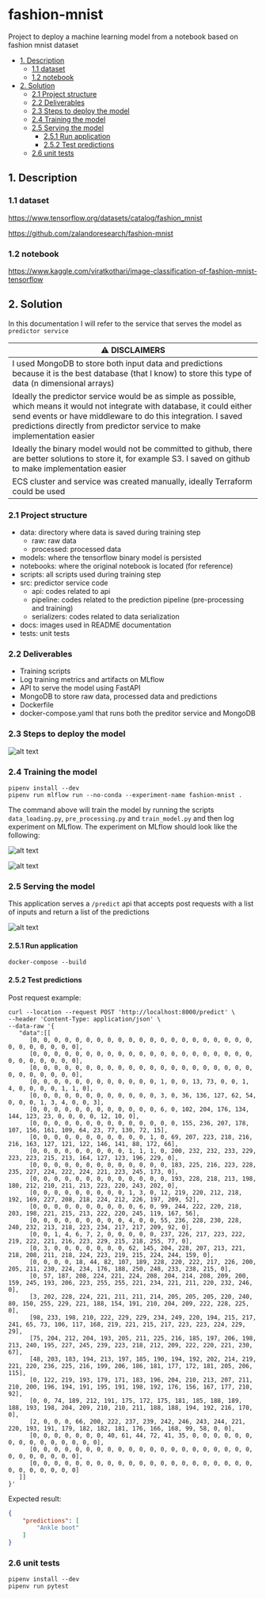# fashion-mnist
Project to deploy a machine learning model from a notebook based on fashion mnist dataset

  * [1. Description](#1-description)
    + [1.1 dataset](#11-dataset)
    + [1.2 notebook](#12-notebook)
  * [2. Solution](#2-solution)
    + [2.1 Project structure](#21-project-structure)
    + [2.2 Deliverables](#22-deliverables)
    + [2.3 Steps to deploy the model](#23-steps-to-deploy-the-model)
    + [2.4 Training the model](#24-training-the-model)
    + [2.5 Serving the model](#25-serving-the-model)
      - [2.5.1 Run application](#251-run-application)
      - [2.5.2 Test predictions](#252-test-predictions)
    + [2.6 unit tests](#26-unit-tests)
  
## 1. Description
### 1.1 dataset
https://www.tensorflow.org/datasets/catalog/fashion_mnist

https://github.com/zalandoresearch/fashion-mnist

### 1.2 notebook
https://www.kaggle.com/viratkothari/image-classification-of-fashion-mnist-tensorflow

## 2. Solution
In this documentation I will refer to the service that serves the model as `predictor service`

| :warning: DISCLAIMERS|
| --- |
| I used MongoDB to store both input data and predictions because it is the best database (that I know) to store this type of data (n dimensional arrays) |
| Ideally the predictor service would be as simple as possible, which means it would not integrate with database, it could either send events or have middleware to do this integration. I saved predictions directly from predictor service to make implementation easier |
| Ideally the binary model would not be committed to github, there are better solutions to store it, for example S3. I saved on github to make implementation easier |
| ECS cluster and service was created manually, ideally Terraform could be used |

### 2.1 Project structure
* data: directory where data is saved during training step
  * raw: raw data
  * processed: processed data
* models: where the tensorflow binary model is persisted
* notebooks: where the original notebook is located (for reference)
* scripts: all scripts used during training step
* src: predictor service code
  * api: codes related to api
  * pipeline: codes related to the prediction pipeline (pre-processing and training)
  * serializers: codes related to data serialization
* docs: images used in README documentation
* tests: unit tests

### 2.2 Deliverables
* Training scripts
* Log training metrics and artifacts on MLflow
* API to serve the model using FastAPI
* MongoDB to store raw data, processed data and predictions
* Dockerfile
* docker-compose.yaml that runs both the preditor service and MongoDB

### 2.3 Steps to deploy the model
![alt text](docs/images/architecture.png)

### 2.4 Training the model
```
pipenv install --dev
pipenv run mlflow run --no-conda --experiment-name fashion-mnist .
```
The command above will train the model by running the scripts `data_loading.py`, `pre_processing.py` and `train_model.py` and then log experiment on MLflow.
The experiment on MLflow should look like the following:

![alt text](docs/images/mlflow_example1.png)

![alt text](docs/images/mlflow_example2.png)

### 2.5 Serving the model
This application serves a `/predict` api that accepts post requests with a list of inputs and return a list of the predictions

![alt text](docs/images/predictions.png)

#### 2.5.1 Run application

```shell
docker-compose --build 
```

#### 2.5.2 Test predictions

Post request example:
```shell
curl --location --request POST 'http://localhost:8000/predict' \
--header 'Content-Type: application/json' \
--data-raw '{
   "data":[[
      [0, 0, 0, 0, 0, 0, 0, 0, 0, 0, 0, 0, 0, 0, 0, 0, 0, 0, 0, 0, 0, 0, 0, 0, 0, 0, 0, 0],
      [0, 0, 0, 0, 0, 0, 0, 0, 0, 0, 0, 0, 0, 0, 0, 0, 0, 0, 0, 0, 0, 0, 0, 0, 0, 0, 0, 0],
      [0, 0, 0, 0, 0, 0, 0, 0, 0, 0, 0, 0, 0, 0, 0, 0, 0, 0, 0, 0, 0, 0, 0, 0, 0, 0, 0, 0],
      [0, 0, 0, 0, 0, 0, 0, 0, 0, 0, 0, 0, 1, 0, 0, 13, 73, 0, 0, 1, 4, 0, 0, 0, 0, 1, 1, 0],
      [0, 0, 0, 0, 0, 0, 0, 0, 0, 0, 0, 0, 3, 0, 36, 136, 127, 62, 54, 0, 0, 0, 1, 3, 4, 0, 0, 3],
      [0, 0, 0, 0, 0, 0, 0, 0, 0, 0, 0, 0, 6, 0, 102, 204, 176, 134, 144, 123, 23, 0, 0, 0, 0, 12, 10, 0],
      [0, 0, 0, 0, 0, 0, 0, 0, 0, 0, 0, 0, 0, 0, 155, 236, 207, 178, 107, 156, 161, 109, 64, 23, 77, 130, 72, 15],
      [0, 0, 0, 0, 0, 0, 0, 0, 0, 0, 0, 1, 0, 69, 207, 223, 218, 216, 216, 163, 127, 121, 122, 146, 141, 88, 172, 66],
      [0, 0, 0, 0, 0, 0, 0, 0, 0, 1, 1, 1, 0, 200, 232, 232, 233, 229, 223, 223, 215, 213, 164, 127, 123, 196, 229, 0],
      [0, 0, 0, 0, 0, 0, 0, 0, 0, 0, 0, 0, 0, 183, 225, 216, 223, 228, 235, 227, 224, 222, 224, 221, 223, 245, 173, 0],
      [0, 0, 0, 0, 0, 0, 0, 0, 0, 0, 0, 0, 0, 193, 228, 218, 213, 198, 180, 212, 210, 211, 213, 223, 220, 243, 202, 0],
      [0, 0, 0, 0, 0, 0, 0, 0, 0, 1, 3, 0, 12, 219, 220, 212, 218, 192, 169, 227, 208, 218, 224, 212, 226, 197, 209, 52],
      [0, 0, 0, 0, 0, 0, 0, 0, 0, 0, 6, 0, 99, 244, 222, 220, 218, 203, 198, 221, 215, 213, 222, 220, 245, 119, 167, 56],
      [0, 0, 0, 0, 0, 0, 0, 0, 0, 4, 0, 0, 55, 236, 228, 230, 228, 240, 232, 213, 218, 223, 234, 217, 217, 209, 92, 0],
      [0, 0, 1, 4, 6, 7, 2, 0, 0, 0, 0, 0, 237, 226, 217, 223, 222, 219, 222, 221, 216, 223, 229, 215, 218, 255, 77, 0],
      [0, 3, 0, 0, 0, 0, 0, 0, 0, 62, 145, 204, 228, 207, 213, 221, 218, 208, 211, 218, 224, 223, 219, 215, 224, 244, 159, 0],
      [0, 0, 0, 0, 18, 44, 82, 107, 189, 228, 220, 222, 217, 226, 200, 205, 211, 230, 224, 234, 176, 188, 250, 248, 233, 238, 215, 0],
      [0, 57, 187, 208, 224, 221, 224, 208, 204, 214, 208, 209, 200, 159, 245, 193, 206, 223, 255, 255, 221, 234, 221, 211, 220, 232, 246, 0],
      [3, 202, 228, 224, 221, 211, 211, 214, 205, 205, 205, 220, 240, 80, 150, 255, 229, 221, 188, 154, 191, 210, 204, 209, 222, 228, 225, 0],
      [98, 233, 198, 210, 222, 229, 229, 234, 249, 220, 194, 215, 217, 241, 65, 73, 106, 117, 168, 219, 221, 215, 217, 223, 223, 224, 229, 29],
      [75, 204, 212, 204, 193, 205, 211, 225, 216, 185, 197, 206, 198, 213, 240, 195, 227, 245, 239, 223, 218, 212, 209, 222, 220, 221, 230, 67],
      [48, 203, 183, 194, 213, 197, 185, 190, 194, 192, 202, 214, 219, 221, 220, 236, 225, 216, 199, 206, 186, 181, 177, 172, 181, 205, 206, 115],
      [0, 122, 219, 193, 179, 171, 183, 196, 204, 210, 213, 207, 211, 210, 200, 196, 194, 191, 195, 191, 198, 192, 176, 156, 167, 177, 210, 92],
      [0, 0, 74, 189, 212, 191, 175, 172, 175, 181, 185, 188, 189, 188, 193, 198, 204, 209, 210, 210, 211, 188, 188, 194, 192, 216, 170, 0],
      [2, 0, 0, 0, 66, 200, 222, 237, 239, 242, 246, 243, 244, 221, 220, 193, 191, 179, 182, 182, 181, 176, 166, 168, 99, 58, 0, 0],
      [0, 0, 0, 0, 0, 0, 0, 40, 61, 44, 72, 41, 35, 0, 0, 0, 0, 0, 0, 0, 0, 0, 0, 0, 0, 0, 0, 0],
      [0, 0, 0, 0, 0, 0, 0, 0, 0, 0, 0, 0, 0, 0, 0, 0, 0, 0, 0, 0, 0, 0, 0, 0, 0, 0, 0, 0],
      [0, 0, 0, 0, 0, 0, 0, 0, 0, 0, 0, 0, 0, 0, 0, 0, 0, 0, 0, 0, 0, 0, 0, 0, 0, 0, 0, 0]
   ]]
}'
```

Expected result:

````json
{
    "predictions": [
        "Ankle boot"
    ]
}
````

### 2.6 unit tests

```shell
pipenv install --dev
pipenv run pytest
```